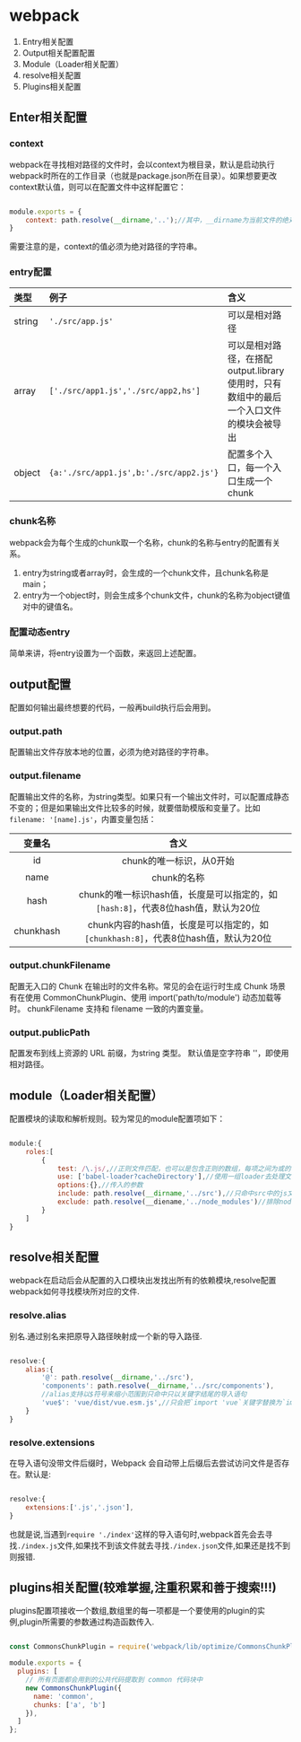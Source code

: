 # webpack
1. Entry相关配置
2. Output相关配置配置
3. Module（Loader相关配置）
4. resolve相关配置
5. Plugins相关配置

## Enter相关配置

### context

webpack在寻找相对路径的文件时，会以context为根目录，默认是启动执行webpack时所在的工作目录（也就是package.json所在目录）。如果想要更改context默认值，则可以在配置文件中这样配置它：
```javascript

module.exports = {
    context: path.resolve(__dirname,'..');//其中，__dirname为当前文件的绝对路径
}

```

需要注意的是，context的值必须为绝对路径的字符串。

### entry配置

类型 | 例子 | 含义
:-|:-|:-
string | `'./src/app.js'` | 可以是相对路径
array | `['./src/app1.js','./src/app2,hs']` | 可以是相对路径，在搭配output.library使用时，只有数组中的最后一个入口文件的模块会被导出
object | `{a:'./src/app1.js',b:'./src/app2.js'}` | 配置多个入口，每一个入口生成一个chunk

### chunk名称

webpack会为每个生成的chunk取一个名称，chunk的名称与entry的配置有关系。

1. entry为string或者array时，会生成的一个chunk文件，且chunk名称是main；
2. entry为一个object时，则会生成多个chunk文件，chunk的名称为object键值对中的键值名。

### 配置动态entry

简单来讲，将entry设置为一个函数，来返回上述配置。


## output配置

配置如何输出最终想要的代码，一般再build执行后会用到。

### output.path

配置输出文件存放本地的位置，必须为绝对路径的字符串。

### output.filename

配置输出文件的名称，为string类型。如果只有一个输出文件时，可以配置成静态不变的；但是如果输出文件比较多的时候，就要借助模版和变量了。比如`filename: '[name].js'`，内置变量包括：

变量名 | 含义
:-:|:-:
id | chunk的唯一标识，从0开始
name | chunk的名称
hash | chunk的唯一标识hash值，长度是可以指定的，如`[hash:8]`，代表8位hash值，默认为20位
chunkhash | chunk内容的hash值，长度是可以指定的，如`[chunkhash:8]`，代表8位hash值，默认为20位

### output.chunkFilename

配置无入口的 Chunk 在输出时的文件名称。常见的会在运行时生成 Chunk 场景有在使用 CommonChunkPlugin、使用 import('path/to/module') 动态加载等时。 chunkFilename 支持和 filename 一致的内置变量。

### output.publicPath

配置发布到线上资源的 URL 前缀，为string 类型。 默认值是空字符串 ''，即使用相对路径。

## module（Loader相关配置）

配置模块的读取和解析规则。较为常见的module配置项如下：

```javascript

module:{
    roles:[
        {
            test: /\.js/,//正则文件匹配，也可以是包含正则的数组，每项之间为或的关系
            use: ['babel-loader?cacheDirectory'],//使用一组loader去处理文件，处理顺序为从右到左
            options:{},//传入的参数
            include: path.resolve(__dirname,'../src'),//只命中src中的js文件，可以为绝对路径的string，也可以为各项值为绝对路径的string的数组
            exclude: path.resolve(__diename,'../node_modules')//排除node_modules下的js文件，可以为绝对路径的string，也可以为各项值为绝对路径的string的数组
        }
    ]
}

```

## resolve相关配置

webpack在启动后会从配置的入口模块出发找出所有的依赖模块,resolve配置webpack如何寻找模块所对应的文件.

### resolve.alias


别名.通过别名来把原导入路径映射成一个新的导入路径.

```javascript

resolve:{
    alias:{
        '@': path.resolve(__dirname,'../src'),
        'components': path.resolve(__dirname,'../src/components'),
        //alias支持以$符号来缩小范围到只命中只以关键字结尾的导入语句
        'vue$': 'vue/dist/vue.esm.js',//只会把`import 'vue`关键字替换为`import 'vue/dist/vue.esm.js'`
    }
}

```


### resolve.extensions

在导入语句没带文件后缀时，Webpack 会自动带上后缀后去尝试访问文件是否存在。默认是:

```javascript

resolve:{
    extensions:['.js','.json'],
}

```

也就是说,当遇到`require './index'`这样的导入语句时,webpack首先会去寻找`./index.js`文件,如果找不到该文件就去寻找`./index.json`文件,如果还是找不到则报错.

## plugins相关配置(较难掌握,注重积累和善于搜索!!!)

plugins配置项接收一个数组,数组里的每一项都是一个要使用的plugin的实例,plugin所需要的参数通过构造函数传入.

```javascript

const CommonsChunkPlugin = require('webpack/lib/optimize/CommonsChunkPlugin');

module.exports = {
  plugins: [
    // 所有页面都会用到的公共代码提取到 common 代码块中
    new CommonsChunkPlugin({
      name: 'common',
      chunks: ['a', 'b']
    }),
  ]
};

```





